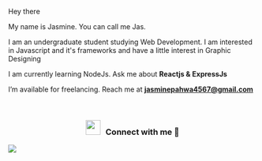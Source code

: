 Hey there

My name is Jasmine. You can call me Jas.

I am an undergraduate student studying Web Development. I am interested in Javascript and it's frameworks and have a little interest in Graphic Designing

I am currently learning NodeJs. Ask me about **Reactjs & ExpressJs**

I’m available for freelancing. Reach me at **jasminepahwa4567@gmail.com**


<br/>
<h3 align="center" > <img src="https://media.giphy.com/media/iY8CRBdQXODJSCERIr/giphy.gif" width="30" height="30" style="margin-right: 10px;">Connect with me 🤝 </h3>

<p align="center">


</p>

<p align="left"> <img src="https://komarev.com/ghpvc/?username=jasminepahwa17&color=green" /> </p>

